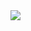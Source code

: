 
<!-- My github stats -->
<img src="https://github-readme-stats.vercel.app/api?username=vldzz&show_icons=true&theme=github_dark&line_height=30&border_radius=10&hide=stars" />
